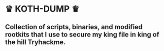 # ♛ KOTH-DUMP ♛
##  Collection of scripts, binaries, and modified rootkits that I use to secure my king file in king of the hill Tryhackme.
